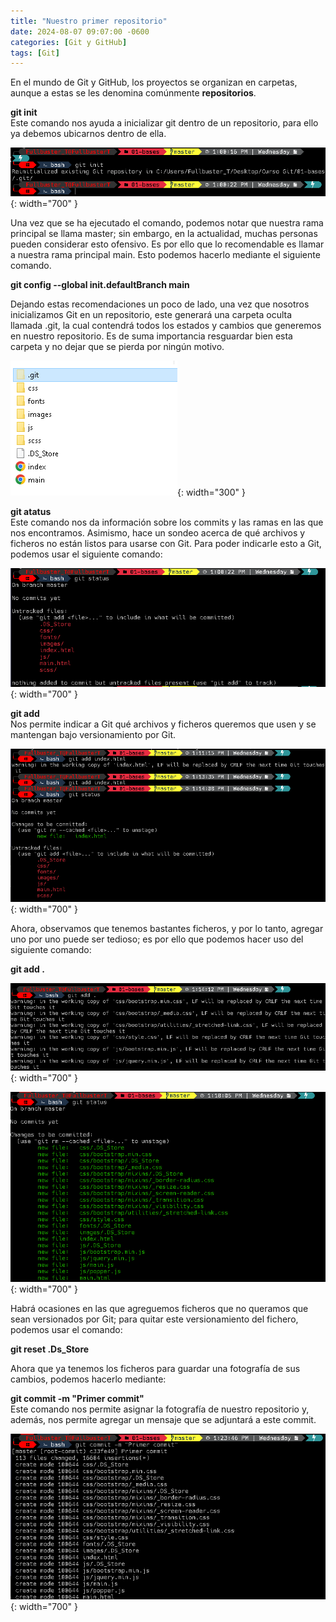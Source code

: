 ```yaml
---
title: "Nuestro primer repositorio"
date: 2024-08-07 09:07:00 -0600
categories: [Git y GitHub]
tags: [Git]
---
```


En el mundo de Git y GitHub, los proyectos se organizan en carpetas, aunque a estas se les denomina comúnmente **repositorios**.

**git init**  
Este comando nos ayuda a inicializar git dentro de un repositorio, para ello ya debemos ubicarnos dentro de ella.

![alt text](/assets/03-git.png){: width="700" }

Una vez que se ha ejecutado el comando, podemos notar que nuestra rama principal se llama master; sin embargo, en la actualidad, muchas personas pueden considerar esto ofensivo. Es por ello que lo recomendable es llamar a nuestra rama principal main. Esto podemos hacerlo mediante el siguiente comando.

**git config --global init.defaultBranch main**

Dejando estas recomendaciones un poco de lado, una vez que nosotros inicializamos Git en un repositorio, este generará una carpeta oculta llamada .git, la cual contendrá todos los estados y cambios que generemos en nuestro repositorio. Es de suma importancia resguardar bien esta carpeta y no dejar que se pierda por ningún motivo.

![alt text](/assets/04-git.png){: width="300" }

**git atatus**  
Este comando nos da información sobre los commits y las ramas en las que nos encontramos. Asimismo, hace un sondeo acerca de qué archivos y ficheros no están listos para usarse con Git. Para poder indicarle esto a Git, podemos usar el siguiente comando:

![alt text](/assets/05-git.png){: width="700" }

**git add**  
Nos permite indicar a Git qué archivos y ficheros queremos que usen y se mantengan bajo versionamiento por Git.

![alt text](/assets/06-git.png){: width="700" }

Ahora, observamos que tenemos bastantes ficheros, y por lo tanto, agregar uno por uno puede ser tedioso; es por ello que podemos hacer uso del siguiente comando:

**git add .**

![alt text](/assets/07-git.png){: width="700" }

![alt text](/assets/08-git.png){: width="700" }

Habrá ocasiones en las que agreguemos ficheros que no queramos que sean versionados por Git; para quitar este versionamiento del fichero, podemos usar el comando:

**git reset .Ds_Store**

Ahora que ya tenemos los ficheros para guardar una fotografía de sus cambios, podemos hacerlo mediante:

**git commit -m "Primer commit"**  
Este comando nos permite asignar la fotografía de nuestro repositorio y, además, nos permite agregar un mensaje que se adjuntará a este commit.

![alt text](/assets/09-git.png){: width="700" }


